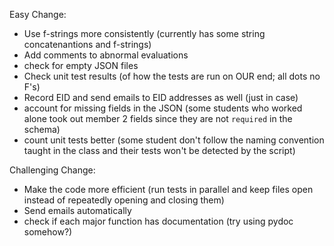 Easy Change:
- Use f-strings more consistently (currently has some string concatenantions and f-strings)
- Add comments to abnormal evaluations
- check for empty JSON files
- Check unit test results (of how the tests are run on OUR end; all dots no F's)
- Record EID and send emails to EID addresses as well (just in case)
- account for missing fields in the JSON (some students who worked alone took out member 2 fields since they are not `required` in the schema)
- count unit tests better (some student don't follow the naming convention taught in the class and their tests won't be detected by the script)

Challenging Change:
- Make the code more efficient (run tests in parallel and keep files open instead of repeatedly opening and closing them)
- Send emails automatically
- check if each major function has documentation (try using pydoc somehow?)

